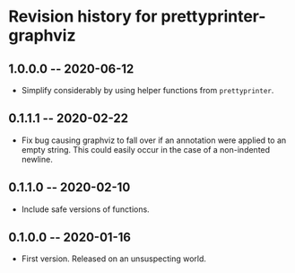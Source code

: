 # Revision history for prettyprinter-graphviz

## 1.0.0.0 -- 2020-06-12

* Simplify considerably by using helper functions from `prettyprinter`.

## 0.1.1.1 -- 2020-02-22

* Fix bug causing graphviz to fall over if an annotation were applied to an empty string. This could easily occur in the case of a non-indented newline.

## 0.1.1.0 -- 2020-02-10

* Include safe versions of functions.

## 0.1.0.0 -- 2020-01-16

* First version. Released on an unsuspecting world.
